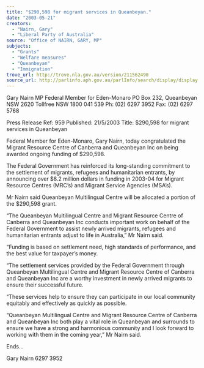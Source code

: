 ```yaml
---
title: "$290,598 for migrant services in Queanbeyan."
date: "2003-05-21"
creators:
  - "Nairn, Gary"
  - "Liberal Party of Australia"
source: "Office of NAIRN, GARY, MP"
subjects:
  - "Grants"
  - "Welfare measures"
  - "Queanbeyan"
  - "Immigration"
trove_url: http://trove.nla.gov.au/version/211562490
source_url: http://parlinfo.aph.gov.au/parlInfo/search/display/display.w3p;query=Id%3A%22media/pressrel/2CDA6%22
---
```


 Gary Nairn MP  Federal Member for Eden-Monaro PO Box 232, Queanbeyan NSW 2620 Tollfree NSW 1800 041 539 Ph: (02) 6297 3952 Fax: (02) 6297 5768

 Press Release Ref: 959 Published: 21/5/2003 Title: $290,598 for migrant services in Queanbeyan

 Federal Member for Eden-Monaro, Gary Nairn, today congratulated the Migrant Resource  Centre of Canberra and Queanbeyan Inc on being awarded ongoing funding of $290,598.

 The Federal Government has reinforced its long-standing commitment to the settlement of  migrants, refugees and humanitarian entrants, by announcing over $8.2 million dollars in  funding in 2003-04 for Migrant Resource Centres (MRC’s) and Migrant Service Agencies  (MSA’s).

 Mr Nairn said Queanbeyan Multilingual Centre will be allocated a portion of the $290,598 grant.

 “The Queanbeyan Multilingual Centre and Migrant Resource Centre of Canberra and  Queanbeyan Inc conducts important work on behalf of the Federal Government to assist newly  arrived migrants, refugees and humanitarian entrants adjust to life in Australia,” Mr Nairn said.

 “Funding is based on settlement need, high standards of performance, and the best value for  taxpayer’s money.

 “The settlement services provided by the Federal Government through Queanbeyan Multilingual  Centre and Migrant Resource Centre of Canberra and Queanbeyan Inc are a worthy investment  in newly arrived migrants to ensure their successful future.

 “These services help to ensure they can participate in our local community equitably and  effectively as quickly as possible.

 “Queanbeyan Multilingual Centre and Migrant Resource Centre of Canberra and Queanbeyan  Inc both play a vital role in Queanbeyan and surrounds to ensure we have a strong and  harmonious community and I look forward to working with them in the coming year,” Mr Nairn  said.

 Ends…

 Gary Nairn 6297 3952 

